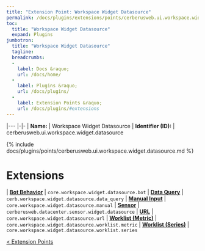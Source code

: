```yaml
---
title: "Extension Point: Workspace Widget Datasource"
permalink: /docs/plugins/extensions/points/cerberusweb.ui.workspace.widget.datasource/
toc:
  title: "Workspace Widget Datasource"
  expand: Plugins
jumbotron:
  title: "Workspace Widget Datasource"
  tagline: 
  breadcrumbs:
  -
    label: Docs &raquo;
    url: /docs/home/
  -
    label: Plugins &raquo;
    url: /docs/plugins/
  -
    label: Extension Points &raquo;
    url: /docs/plugins/#extensions
---
```


|---
|-|-
| **Name:** | Workspace Widget Datasource
| **Identifier (ID):** | cerberusweb.ui.workspace.widget.datasource

{% include docs/plugins/points/cerberusweb.ui.workspace.widget.datasource.md %}

# Extensions

| [**Bot Behavior**](/docs/plugins/extensions/core.workspace.widget.datasource.bot/) | `core.workspace.widget.datasource.bot`
| [**Data Query**](/docs/plugins/extensions/cerb.workspace.widget.datasource.data_query/) | `cerb.workspace.widget.datasource.data_query`
| [**Manual Input**](/docs/plugins/extensions/core.workspace.widget.datasource.manual/) | `core.workspace.widget.datasource.manual`
| [**Sensor**](/docs/plugins/extensions/cerberusweb.datacenter.sensor.widget.datasource/) | `cerberusweb.datacenter.sensor.widget.datasource`
| [**URL**](/docs/plugins/extensions/core.workspace.widget.datasource.url/) | `core.workspace.widget.datasource.url`
| [**Worklist (Metric)**](/docs/plugins/extensions/core.workspace.widget.datasource.worklist.metric/) | `core.workspace.widget.datasource.worklist.metric`
| [**Worklist (Series)**](/docs/plugins/extensions/core.workspace.widget.datasource.worklist.series/) | `core.workspace.widget.datasource.worklist.series`

<div class="section-nav">
	<div class="left">
		<a href="/docs/plugins/extensions/#extension-points" class="prev">&lt; Extension Points</a>
	</div>
	<div class="right align-right">
	</div>
</div>
<div class="clear"></div>